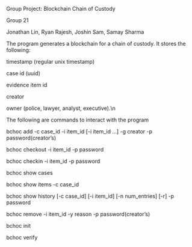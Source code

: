 Group Project: Blockchain Chain of Custody

Group 21

Jonathan Lin, Ryan Rajesh, Joshin Sam, Samay Sharma


The program generates a blockchain for a chain of custody. It stores the following:

timestamp (regular unix timestamp)

case id (uuid) 

evidence item id 

creator

owner (police, lawyer, analyst, executive).\n


The following are commands to interact with the program

bchoc add -c case_id -i item_id [-i item_id ...] -g creator -p password(creator’s)

bchoc checkout -i item_id -p password

bchoc checkin -i item_id -p password

bchoc show cases 

bchoc show items -c case_id

bchoc show history [-c case_id] [-i item_id] [-n num_entries] [-r] -p password

bchoc remove -i item_id -y reason -p password(creator’s)

bchoc init

bchoc verify

